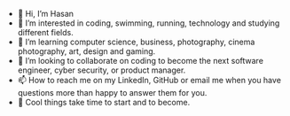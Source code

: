 - 👋 Hi, I’m Hasan
- 👀 I’m interested in coding, swimming, running, technology and studying different fields.
- 🌱 I’m learning computer science, business, photography, cinema photography, art, design and gaming.
- 💞️ I’m looking to collaborate on coding to become the next software engineer, cyber security, or product manager.
- 📫 How to reach me on my LinkedIn, GitHub or email me when you have questions more than happy to answer them for you. 
- 👻 Cool things take time to start and to become. 
<!---
WOWEVERYTHING12/WOWEVERYTHING12 is a ✨ special ✨ repository because its `README.md` (this file) appears on your GitHub profile.
You can click the Preview link to take a look at your changes.
--->

